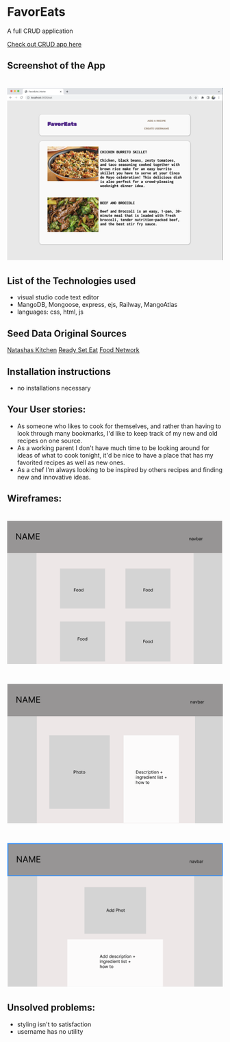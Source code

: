 # FavorEats #
A full CRUD application 

[Check out CRUD app here](https://favoreats.up.railway.app/eat)

## Screenshot of the App
# ![](public/assets/index.png)

## List of the Technologies used
- visual studio code text editor
- MangoDB, Mongoose, express, ejs, Railway, MangoAtlas
- languages: css, html, js

## Seed Data Original Sources
[Natashas Kitchen](https://natashaskitchen.com/beef-and-broccoli/)
[Ready Set Eat](https://www.readyseteat.com/recipes-Chicken-Burrito-Skillet-7722)
[Food Network](https://www.foodnetwork.com/recipes/rachael-ray/barbecued-chinese-chicken-lettuce-wraps-recipe-1915308)

## Installation instructions
- no installations necessary

## Your User stories:
- As someone who likes to cook for themselves, and rather than having to look through many bookmarks, I'd like to keep track of my new and old recipes on one source.
- As a working parent I don't have much time to be looking around for ideas of what to cook tonight, it'd be nice to have a place that has my favorited recipes as well as new ones.
- As a chef I'm always looking to be inspired by others recipes and finding new and innovative ideas.

## Wireframes: 
# ![](public/assets/wireframe/Index_WF.png)
# ![](public/assets/wireframe/show-WF.png)
# ![](public/assets/wireframe/add%3Aedit_WF.png)

## Unsolved problems:
- styling isn't to satisfaction
- username has no utility
